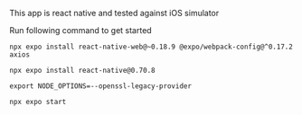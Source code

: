 This app is react native and tested against iOS simulator

Run following command to get started



```
npx expo install react-native-web@~0.18.9 @expo/webpack-config@^0.17.2 axios
```

```
npx expo install react-native@0.70.8
```

```
export NODE_OPTIONS=--openssl-legacy-provider
```

```
npx expo start
```
